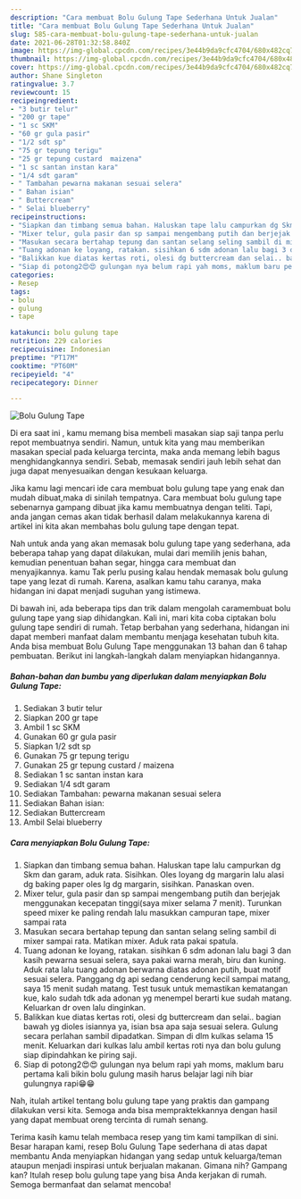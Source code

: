 ```yaml
---
description: "Cara membuat Bolu Gulung Tape Sederhana Untuk Jualan"
title: "Cara membuat Bolu Gulung Tape Sederhana Untuk Jualan"
slug: 585-cara-membuat-bolu-gulung-tape-sederhana-untuk-jualan
date: 2021-06-28T01:32:58.840Z
image: https://img-global.cpcdn.com/recipes/3e44b9da9cfc4704/680x482cq70/bolu-gulung-tape-foto-resep-utama.jpg
thumbnail: https://img-global.cpcdn.com/recipes/3e44b9da9cfc4704/680x482cq70/bolu-gulung-tape-foto-resep-utama.jpg
cover: https://img-global.cpcdn.com/recipes/3e44b9da9cfc4704/680x482cq70/bolu-gulung-tape-foto-resep-utama.jpg
author: Shane Singleton
ratingvalue: 3.7
reviewcount: 15
recipeingredient:
- "3 butir telur"
- "200 gr tape"
- "1 sc SKM"
- "60 gr gula pasir"
- "1/2 sdt sp"
- "75 gr tepung terigu"
- "25 gr tepung custard  maizena"
- "1 sc santan instan kara"
- "1/4 sdt garam"
- " Tambahan pewarna makanan sesuai selera"
- " Bahan isian"
- " Buttercream"
- " Selai blueberry"
recipeinstructions:
- "Siapkan dan timbang semua bahan. Haluskan tape lalu campurkan dg Skm dan garam, aduk rata. Sisihkan. Oles loyang dg margarin lalu alasi dg baking paper oles lg dg margarin, sisihkan. Panaskan oven."
- "Mixer telur, gula pasir dan sp sampai mengembang putih dan berjejak menggunakan kecepatan tinggi(saya mixer selama 7 menit). Turunkan speed mixer ke paling rendah lalu masukkan campuran tape, mixer sampai rata"
- "Masukan secara bertahap tepung dan santan selang seling sambil di mixer sampai rata. Matikan mixer. Aduk rata pakai spatula."
- "Tuang adonan ke loyang, ratakan. sisihkan 6 sdm adonan lalu bagi 3 dan kasih pewarna sesuai selera, saya pakai warna merah, biru dan kuning. Aduk rata lalu tuang adonan berwarna diatas adonan putih, buat motif sesuai selera. Panggang dg api sedang cenderung kecil sampai matang, saya 15 menit sudah matang. Test tusuk untuk memastikan kematangan kue, kalo sudah tdk ada adonan yg menempel berarti kue sudah matang. Keluarkan dr oven lalu dinginkan."
- "Balikkan kue diatas kertas roti, olesi dg buttercream dan selai.. bagian bawah yg dioles isiannya ya, isian bsa apa saja sesuai selera. Gulung secara perlahan sambil dipadatkan. Simpan di dlm kulkas selama 15 menit. Keluarkan dari kulkas lalu ambil kertas roti nya dan bolu gulung siap dipindahkan ke piring saji."
- "Siap di potong2😍😍 gulungan nya belum rapi yah moms, maklum baru pertama kali bikin bolu gulung masih harus belajar lagi nih biar gulungnya rapi😁😁"
categories:
- Resep
tags:
- bolu
- gulung
- tape

katakunci: bolu gulung tape 
nutrition: 229 calories
recipecuisine: Indonesian
preptime: "PT17M"
cooktime: "PT60M"
recipeyield: "4"
recipecategory: Dinner

---
```



![Bolu Gulung Tape](https://img-global.cpcdn.com/recipes/3e44b9da9cfc4704/680x482cq70/bolu-gulung-tape-foto-resep-utama.jpg)

Di era  saat ini , kamu memang bisa membeli masakan siap saji tanpa perlu repot membuatnya sendiri. Namun, untuk kita yang mau memberikan masakan special pada keluarga tercinta, maka anda memang lebih bagus menghidangkannya sendiri. Sebab, memasak sendiri jauh lebih sehat dan juga dapat menyesuaikan dengan kesukaan keluarga.

Jika kamu lagi mencari ide cara membuat bolu gulung tape yang enak dan mudah dibuat,maka di sinilah tempatnya. Cara membuat bolu gulung tape  sebenarnya gampang dibuat jika kamu membuatnya dengan teliti. Tapi, anda jangan cemas akan tidak berhasil dalam melakukannya 
karena di artikel ini kita akan membahas bolu gulung tape dengan tepat.  



Nah untuk anda yang akan memasak bolu gulung tape yang sederhana, ada beberapa tahap yang dapat dilakukan, mulai dari memilih jenis bahan, kemudian penentuan bahan segar, hingga cara membuat dan menyajikannya. kamu Tak perlu pusing kalau hendak memasak bolu gulung tape yang lezat di rumah. Karena, asalkan kamu  tahu caranya, maka hidangan ini dapat menjadi suguhan yang istimewa.

Di bawah ini, ada beberapa tips dan trik dalam mengolah caramembuat bolu gulung tape yang siap dihidangkan. Kali ini, mari kita coba ciptakan bolu gulung tape sendiri di rumah. Tetap berbahan yang sederhana, hidangan ini dapat memberi manfaat dalam membantu menjaga kesehatan tubuh kita. Anda bisa membuat Bolu Gulung Tape menggunakan 13 bahan dan 6 tahap pembuatan. Berikut ini langkah-langkah dalam menyiapkan hidangannya.

<!--inarticleads1-->

##### Bahan-bahan dan bumbu yang diperlukan dalam menyiapkan Bolu Gulung Tape:

1. Sediakan 3 butir telur
1. Siapkan 200 gr tape
1. Ambil 1 sc SKM
1. Gunakan 60 gr gula pasir
1. Siapkan 1/2 sdt sp
1. Gunakan 75 gr tepung terigu
1. Gunakan 25 gr tepung custard / maizena
1. Sediakan 1 sc santan instan kara
1. Sediakan 1/4 sdt garam
1. Sediakan  Tambahan: pewarna makanan sesuai selera
1. Sediakan  Bahan isian:
1. Sediakan  Buttercream
1. Ambil  Selai blueberry




<!--inarticleads2-->

##### Cara menyiapkan Bolu Gulung Tape:

1. Siapkan dan timbang semua bahan. Haluskan tape lalu campurkan dg Skm dan garam, aduk rata. Sisihkan. Oles loyang dg margarin lalu alasi dg baking paper oles lg dg margarin, sisihkan. Panaskan oven.
1. Mixer telur, gula pasir dan sp sampai mengembang putih dan berjejak menggunakan kecepatan tinggi(saya mixer selama 7 menit). Turunkan speed mixer ke paling rendah lalu masukkan campuran tape, mixer sampai rata
1. Masukan secara bertahap tepung dan santan selang seling sambil di mixer sampai rata. Matikan mixer. Aduk rata pakai spatula.
1. Tuang adonan ke loyang, ratakan. sisihkan 6 sdm adonan lalu bagi 3 dan kasih pewarna sesuai selera, saya pakai warna merah, biru dan kuning. Aduk rata lalu tuang adonan berwarna diatas adonan putih, buat motif sesuai selera. Panggang dg api sedang cenderung kecil sampai matang, saya 15 menit sudah matang. Test tusuk untuk memastikan kematangan kue, kalo sudah tdk ada adonan yg menempel berarti kue sudah matang. Keluarkan dr oven lalu dinginkan.
1. Balikkan kue diatas kertas roti, olesi dg buttercream dan selai.. bagian bawah yg dioles isiannya ya, isian bsa apa saja sesuai selera. Gulung secara perlahan sambil dipadatkan. Simpan di dlm kulkas selama 15 menit. Keluarkan dari kulkas lalu ambil kertas roti nya dan bolu gulung siap dipindahkan ke piring saji.
1. Siap di potong2😍😍 gulungan nya belum rapi yah moms, maklum baru pertama kali bikin bolu gulung masih harus belajar lagi nih biar gulungnya rapi😁😁




Nah, itulah artikel tentang  bolu gulung tape  yang praktis dan gampang dilakukan versi kita. Semoga anda bisa mempraktekkannya dengan hasil yang dapat membuat oreng tercinta di rumah senang. 

Terima kasih kamu telah membaca resep yang tim kami tampilkan di sini. Besar harapan kami, resep  Bolu Gulung Tape sederhana di atas dapat membantu Anda menyiapkan hidangan yang sedap untuk keluarga/teman ataupun menjadi inspirasi untuk berjualan makanan. Gimana nih? Gampang kan? Itulah resep bolu gulung tape yang bisa Anda kerjakan di rumah. Semoga bermanfaat dan selamat mencoba!

